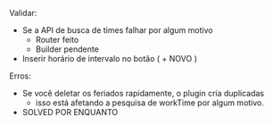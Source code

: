 Validar:
- Se a API de busca de times falhar por algum motivo
    * Router  feito
    * Builder pendente
- Inserir horário de intervalo no botão ( + NOVO )

Erros:
- Se você deletar os feriados rapidamente, o plugin cria duplicadas
    * isso está afetando a pesquisa de workTime por algum motivo.
- SOLVED POR ENQUANTO